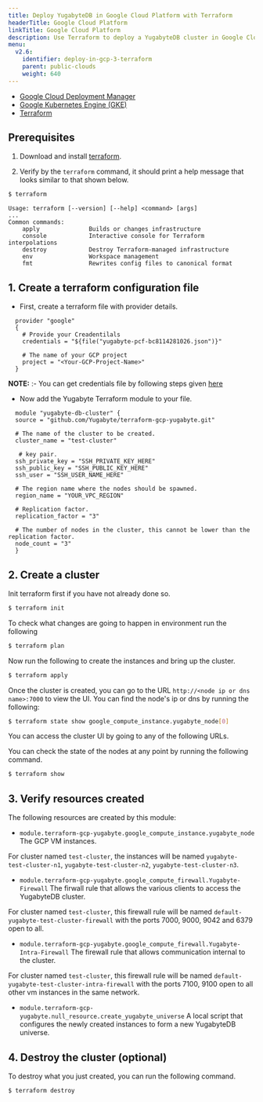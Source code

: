 ```yaml
---
title: Deploy YugabyteDB in Google Cloud Platform with Terraform
headerTitle: Google Cloud Platform
linkTitle: Google Cloud Platform
description: Use Terraform to deploy a YugabyteDB cluster in Google Cloud Platform.
menu:
  v2.6:
    identifier: deploy-in-gcp-3-terraform
    parent: public-clouds
    weight: 640
---
```


<ul class="nav nav-tabs-alt nav-tabs-yb">

  <li >
    <a href="/latest/deploy/public-clouds/gcp/gcp-deployment-manager" class="nav-link">
      <i class="icon-shell"></i>
      Google Cloud Deployment Manager
    </a>
  </li>

  <li>
    <a href="/latest/deploy/public-clouds/gcp/gke" class="nav-link">
      <i class="fas fa-cubes" aria-hidden="true"></i>
      Google Kubernetes Engine (GKE)
    </a>
  </li>

  <li >
    <a href="/latest/deploy/public-clouds/gcp/terraform" class="nav-link active">
      <i class="icon-shell"></i>
      Terraform
    </a>
  </li>

</ul>

## Prerequisites

1. Download and install [terraform](https://www.terraform.io/downloads.html).

2. Verify by the `terraform` command, it should print a help message that looks similar to that shown below.

```sh
$ terraform
```

```
Usage: terraform [--version] [--help] <command> [args]
...
Common commands:
    apply              Builds or changes infrastructure
    console            Interactive console for Terraform interpolations
    destroy            Destroy Terraform-managed infrastructure
    env                Workspace management
    fmt                Rewrites config files to canonical format
```

## 1. Create a terraform configuration file

* First, create a terraform file with provider details.

```
  provider "google"
  {
    # Provide your Creadentilals
    credentials = "${file("yugabyte-pcf-bc8114281026.json")}"

    # The name of your GCP project
    project = "<Your-GCP-Project-Name>"
  }
```

  **NOTE:** :- You can get credentials file by following steps given [here](https://cloud.google.com/docs/authentication/getting-started)

* Now add the Yugabyte Terraform module to your file.

```
  module "yugabyte-db-cluster" {
  source = "github.com/Yugabyte/terraform-gcp-yugabyte.git"

  # The name of the cluster to be created.
  cluster_name = "test-cluster"

   # key pair.
  ssh_private_key = "SSH_PRIVATE_KEY_HERE"
  ssh_public_key = "SSH_PUBLIC_KEY_HERE"
  ssh_user = "SSH_USER_NAME_HERE"

  # The region name where the nodes should be spawned.
  region_name = "YOUR_VPC_REGION"

  # Replication factor.
  replication_factor = "3"

  # The number of nodes in the cluster, this cannot be lower than the replication factor.
  node_count = "3"
  }
```

## 2. Create a cluster

Init terraform first if you have not already done so.

```sh
$ terraform init
```

To check what changes are going to happen in environment run the following

```sh
$ terraform plan
```

Now run the following to create the instances and bring up the cluster.

```sh
$ terraform apply
```

Once the cluster is created, you can go to the URL `http://<node ip or dns name>:7000` to view the UI. You can find the node's ip or dns by running the following:

```sh
$ terraform state show google_compute_instance.yugabyte_node[0]
```

You can access the cluster UI by going to any of the following URLs.

You can check the state of the nodes at any point by running the following command.

```sh
$ terraform show
```

## 3. Verify resources created

The following resources are created by this module:

- `module.terraform-gcp-yugabyte.google_compute_instance.yugabyte_node` The GCP VM instances.

For cluster named `test-cluster`, the instances will be named `yugabyte-test-cluster-n1`, `yugabyte-test-cluster-n2`, `yugabyte-test-cluster-n3`.

- `module.terraform-gcp-yugabyte.google_compute_firewall.Yugabyte-Firewall` The firwall rule that allows the various clients to access the YugabyteDB cluster.

For cluster named `test-cluster`, this firewall rule will be named `default-yugabyte-test-cluster-firewall` with the ports 7000, 9000, 9042 and 6379 open to all.

- `module.terraform-gcp-yugabyte.google_compute_firewall.Yugabyte-Intra-Firewall` The firewall rule that allows communication internal to the cluster.

For cluster named `test-cluster`, this firewall rule will be named `default-yugabyte-test-cluster-intra-firewall` with the ports 7100, 9100 open to all other vm instances in the same network.

- `module.terraform-gcp-yugabyte.null_resource.create_yugabyte_universe` A local script that configures the newly created instances to form a new YugabyteDB universe.

## 4. Destroy the cluster (optional)

To destroy what you just created, you can run the following command.

```sh
$ terraform destroy
```
